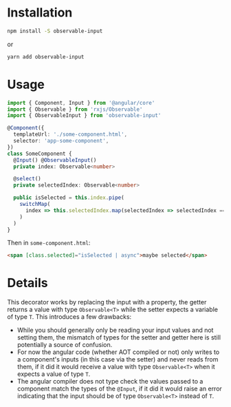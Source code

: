 # Installation

```bash
npm install -S observable-input
```
or
```bash
yarn add observable-input
```

# Usage

```typescript
import { Component, Input } from '@angular/core'
import { Observable } from 'rxjs/Observable'
import { ObservableInput } from 'observable-input'

@Component({
  templateUrl: './some-component.html',
  selector: 'app-some-component',
})
class SomeComponent {
  @Input() @ObservableInput()
  private index: Observable<number>

  @select()
  private selectedIndex: Observable<number>

  public isSelected = this.index.pipe(
    switchMap(
      index => this.selectedIndex.map(selectedIndex => selectedIndex === index)
    )
  )
}
```

Then in `some-component.html`:
```html
<span [class.selected]="isSelected | async">maybe selected</span>
```

# Details

This decorator works by replacing the input with a property, the getter returns a value with type `Observable<T>` while the setter expects a variable of type `T`. This introduces a few drawbacks:
 * While you should generally only be reading your input values and not setting them, the mismatch of types for the setter and getter here is still potentially a source of confusion.
 * For now the angular code (whether AOT compiled or not) only writes to a component's inputs (in this case via the setter) and never reads from them, if it did it would receive a value with type `Observable<T>` when it expects a value of type `T`.
 * The angular compiler does not type check the values passed to a component match the types of the `@Input`, if it did it would raise an error indicating that the input should be of type `Observable<T>` instead of `T`.
